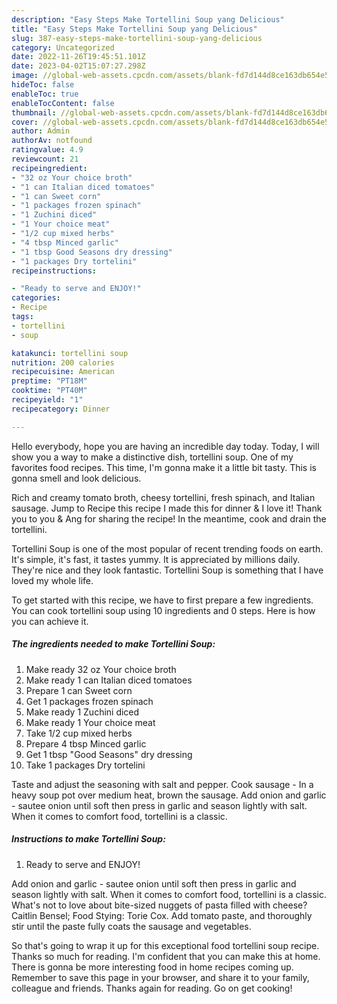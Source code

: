 ```yaml
---
description: "Easy Steps Make Tortellini Soup yang Delicious"
title: "Easy Steps Make Tortellini Soup yang Delicious"
slug: 387-easy-steps-make-tortellini-soup-yang-delicious
category: Uncategorized
date: 2022-11-26T19:45:51.101Z
date: 2023-04-02T15:07:27.298Z
image: //global-web-assets.cpcdn.com/assets/blank-fd7d144d8ce163db654e5a02c40b08a2775adb7897d16e4062681dc7e1b2800f.png
hideToc: false
enableToc: true
enableTocContent: false
thumbnail: //global-web-assets.cpcdn.com/assets/blank-fd7d144d8ce163db654e5a02c40b08a2775adb7897d16e4062681dc7e1b2800f.png
cover: //global-web-assets.cpcdn.com/assets/blank-fd7d144d8ce163db654e5a02c40b08a2775adb7897d16e4062681dc7e1b2800f.png
author: Admin
authorAv: notfound
ratingvalue: 4.9
reviewcount: 21
recipeingredient:
- "32 oz Your choice broth"
- "1 can Italian diced tomatoes"
- "1 can Sweet corn"
- "1 packages frozen spinach"
- "1 Zuchini diced"
- "1 Your choice meat"
- "1/2 cup mixed herbs"
- "4 tbsp Minced garlic"
- "1 tbsp Good Seasons dry dressing"
- "1 packages Dry tortelini"
recipeinstructions:

- "Ready to serve and ENJOY!"
categories:
- Recipe
tags:
- tortellini
- soup

katakunci: tortellini soup 
nutrition: 200 calories
recipecuisine: American
preptime: "PT18M"
cooktime: "PT40M"
recipeyield: "1"
recipecategory: Dinner

---
```



Hello everybody, hope you are having an incredible day today. Today, I will show you a way to make a distinctive dish, tortellini soup. One of my favorites food recipes. This time, I'm gonna make it a little bit tasty. This is gonna smell and look delicious.

Rich and creamy tomato broth, cheesy tortellini, fresh spinach, and Italian sausage. Jump to Recipe this recipe I made this for dinner &amp; I love it! Thank you to you &amp; Ang for sharing the recipe! In the meantime, cook and drain the tortellini.

Tortellini Soup is one of the most popular of recent trending foods on earth. It's simple, it's fast, it tastes yummy. It is appreciated by millions daily. They're nice and they look fantastic. Tortellini Soup is something that I have loved my whole life.


To get started with this recipe, we have to first prepare a few ingredients. You can cook tortellini soup using 10 ingredients and 0 steps. Here is how you can achieve it.

<!--inarticleads1-->

##### The ingredients needed to make Tortellini Soup:

1. Make ready 32 oz Your choice broth
1. Make ready 1 can Italian diced tomatoes
1. Prepare 1 can Sweet corn
1. Get 1 packages frozen spinach
1. Make ready 1 Zuchini diced
1. Make ready 1 Your choice meat
1. Take 1/2 cup mixed herbs
1. Prepare 4 tbsp Minced garlic
1. Get 1 tbsp &#34;Good Seasons&#34; dry dressing
1. Take 1 packages Dry tortelini


Taste and adjust the seasoning with salt and pepper. Cook sausage - In a heavy soup pot over medium heat, brown the sausage. Add onion and garlic - sautee onion until soft then press in garlic and season lightly with salt. When it comes to comfort food, tortellini is a classic. 

<!--inarticleads2-->

##### Instructions to make Tortellini Soup:


1. Ready to serve and ENJOY!

Add onion and garlic - sautee onion until soft then press in garlic and season lightly with salt. When it comes to comfort food, tortellini is a classic. What&#39;s not to love about bite-sized nuggets of pasta filled with cheese? Caitlin Bensel; Food Stying: Torie Cox. Add tomato paste, and thoroughly stir until the paste fully coats the sausage and vegetables. 

So that's going to wrap it up for this exceptional food tortellini soup recipe. Thanks so much for reading. I'm confident that you can make this at home. There is gonna be more interesting food in home recipes coming up. Remember to save this page in your browser, and share it to your family, colleague and friends. Thanks again for reading. Go on get cooking!
